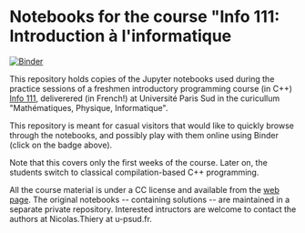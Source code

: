 # Notebooks for the course "Info 111: Introduction à l'informatique

[![Binder](https://mybinder.org/badge.svg)](https://mybinder.org/v2/gh/nthiery/Info111-notebooks/master)

This repository holds copies of the Jupyter notebooks used during the
practice sessions of a freshmen introductory programming course (in C++)
[Info 111](http://Nicolas.Thiery.name/Enseignement/Info111),
deliverered (in French!) at Université Paris Sud in the curicullum
"Mathématiques, Physique, Informatique".

This repository is meant for casual visitors that would like to
quickly browse through the notebooks, and possibly play with them
online using Binder (click on the badge above).

Note that this covers only the first weeks of the course. Later on,
the students switch to classical compilation-based C++ programming.

All the course material is under a CC license and available from the
[web page](http://Nicolas.Thiery.name/Enseignement/Info111).
The original notebooks -- containing solutions -- are maintained in a
separate private repository. Interested intructors are welcome to
contact the authors at Nicolas.Thiery at u-psud.fr.
